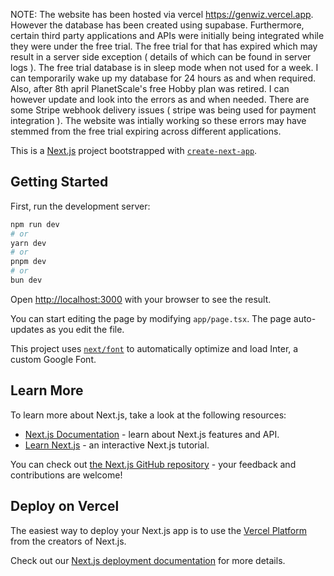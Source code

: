 NOTE: The website has been hosted via vercel https://genwiz.vercel.app. However the database has been created using supabase. Furthermore, certain third party applications and APIs were initially being integrated while they were under the free trial. The free trial for that has expired which may result in a server side exception ( details of which can be found in server logs ). The free trial database is in sleep mode when not used for a week. I can temporarily wake up my database for 24 hours as and when required. Also, after 8th april PlanetScale's free Hobby plan was retired. I can however update and look into the errors as and when needed. There are some Stripe webhook delivery issues ( stripe was being used for payment integration ). The website was intially working so these errors may have stemmed from the free trial expiring across different applications. 

This is a [Next.js](https://nextjs.org/) project bootstrapped with [`create-next-app`](https://github.com/vercel/next.js/tree/canary/packages/create-next-app).

## Getting Started

First, run the development server:

```bash
npm run dev
# or
yarn dev
# or
pnpm dev
# or
bun dev
```

Open [http://localhost:3000](http://localhost:3000) with your browser to see the result.

You can start editing the page by modifying `app/page.tsx`. The page auto-updates as you edit the file.

This project uses [`next/font`](https://nextjs.org/docs/basic-features/font-optimization) to automatically optimize and load Inter, a custom Google Font.

## Learn More

To learn more about Next.js, take a look at the following resources:

- [Next.js Documentation](https://nextjs.org/docs) - learn about Next.js features and API.
- [Learn Next.js](https://nextjs.org/learn) - an interactive Next.js tutorial.

You can check out [the Next.js GitHub repository](https://github.com/vercel/next.js/) - your feedback and contributions are welcome!

## Deploy on Vercel

The easiest way to deploy your Next.js app is to use the [Vercel Platform](https://vercel.com/new?utm_medium=default-template&filter=next.js&utm_source=create-next-app&utm_campaign=create-next-app-readme) from the creators of Next.js.

Check out our [Next.js deployment documentation](https://nextjs.org/docs/deployment) for more details.
